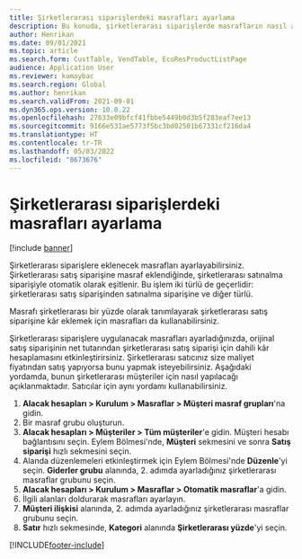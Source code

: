 ```yaml
---
title: Şirketlerarası siparişlerdeki masrafları ayarlama
description: Bu konuda, şirketlerarası siparişlerde masrafların nasıl ayarlanacağı açıklanmaktadır
author: Henrikan
ms.date: 09/01/2021
ms.topic: article
ms.search.form: CustTable, VendTable, EcoResProductListPage
audience: Application User
ms.reviewer: kamaybac
ms.search.region: Global
ms.author: henrikan
ms.search.validFrom: 2021-09-01
ms.dyn365.ops.version: 10.0.22
ms.openlocfilehash: 27633e09bfcf41fbbe5449b0d3b5f283eaf7ee13
ms.sourcegitcommit: 9166e531ae5773f5bc3bd02501b67331cf216da4
ms.translationtype: HT
ms.contentlocale: tr-TR
ms.lasthandoff: 05/03/2022
ms.locfileid: "8673676"
---
```

# <a name="set-up-charges-on-intercompany-orders"></a>Şirketlerarası siparişlerdeki masrafları ayarlama

[!include [banner](../../includes/banner.md)]

Şirketlerarası siparişlere eklenecek masrafları ayarlayabilirsiniz. Şirketlerarası satış siparişine masraf eklendiğinde, şirketlerarası satınalma siparişiyle otomatik olarak eşitlenir. Bu işlem iki türlü de geçerlidir: şirketlerarası satış siparişinden satınalma siparişine ve diğer türlü.

Masrafı şirketlerarası bir yüzde olarak tanımlayarak şirketlerarası satış siparişine kâr eklemek için masrafları da kullanabilirsiniz.

Şirketlerarası siparişlere uygulanacak masrafları ayarladığınızda, orijinal satış siparişinin net tutarından şirketlerarası satış siparişi için dahili kâr hesaplamasını etkinleştirirsiniz. Şirketlerarası satıcınız size maliyet fiyatından satış yapıyorsa bunu yapmak isteyebilirsiniz. Aşağıdaki yordamda, bunun şirketlerarası müşteriler için nasıl yapılacağı açıklanmaktadır. Satıcılar için aynı yordamı kullanabilirsiniz.

1. **Alacak hesapları \> Kurulum \> Masraflar \> Müşteri masraf grupları**'na gidin.
1. Bir masraf grubu oluşturun.
1. **Alacak hesapları \> Müşteriler \> Tüm müşteriler**'e gidin. Müşteri hesabı bağlantısını seçin. Eylem Bölmesi'nde, **Müşteri** sekmesini ve sonra **Satış siparişi** hızlı sekmesini seçin.
1. Alanda düzenlemeleri etkinleştirmek için Eylem Bölmesi'nde **Düzenle**'yi seçin. **Giderler grubu** alanında, 2. adımda ayarladığınız şirketlerarası masraflar grubunu seçin.
1. **Alacak hesapları \> Kurulum \> Masraflar \> Otomatik masraflar**'a gidin.
1. İlgili alanları doldurarak masrafları ayarlayın.
1. **Müşteri ilişkisi** alanında, 2. adımda ayarladığınız şirketlerarası masraflar grubunu seçin.
1. **Satır** hızlı sekmesinde, **Kategori** alanında **Şirketlerarası yüzde**'yi seçin.

[!INCLUDE[footer-include](../../includes/footer-banner.md)]
